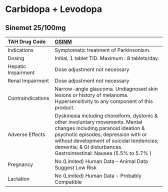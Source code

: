 # Carbidopa + Levodopa

## Sinemet 25/100mg

| TAH Drug Code      | [**OSINM**](https://www.tahsda.org.tw/drugs/hissearch.php?drug_code=OSINM)                                                                                                                                                                                                     |
|:-------------------|:-------------------------------------------------------------------------------------------------------------------------------------------------------------------------------------------------------------------------------------------------------------------------------|
| Indications        | Symptomatic treatment of Parkinsonism.                                                                                                                                                                                                                                         |
| Dosing             | Initial, 1 tablet TID. Maximum : 8 tablets/day.                                                                                                                                                                                                                                |
| Hepatic Impairment | Dose adjustment not necessary                                                                                                                                                                                                                                                  |
| Renal Impairment   | Dose adjustment not necessary                                                                                                                                                                                                                                                  |
| Contraindications  | Narrow-angle glaucoma. Undiagnosed skin lesions or history of melanoma. Hypersensitivity to any component of this product.                                                                                                                                                     |
| Adverse Effects    | Dyskinesia including choreiform, dystonic & other involuntary movements. Mental changes including paranoid ideation & psychotic episodes; depression with or without development of suicidal tendencies; dementia; & GI disturbances. Gastrointestinal: Nausea (5.5% to 5.7% ) |
| Pregnancy          | No (Limited) Human Data – Animal Data Suggest Low Risk                                                                                                                                                                                                                         |
| Lactation          | No (Limited) Human Data - Probably Compatible                                                                                                                                                                                                                                  |

